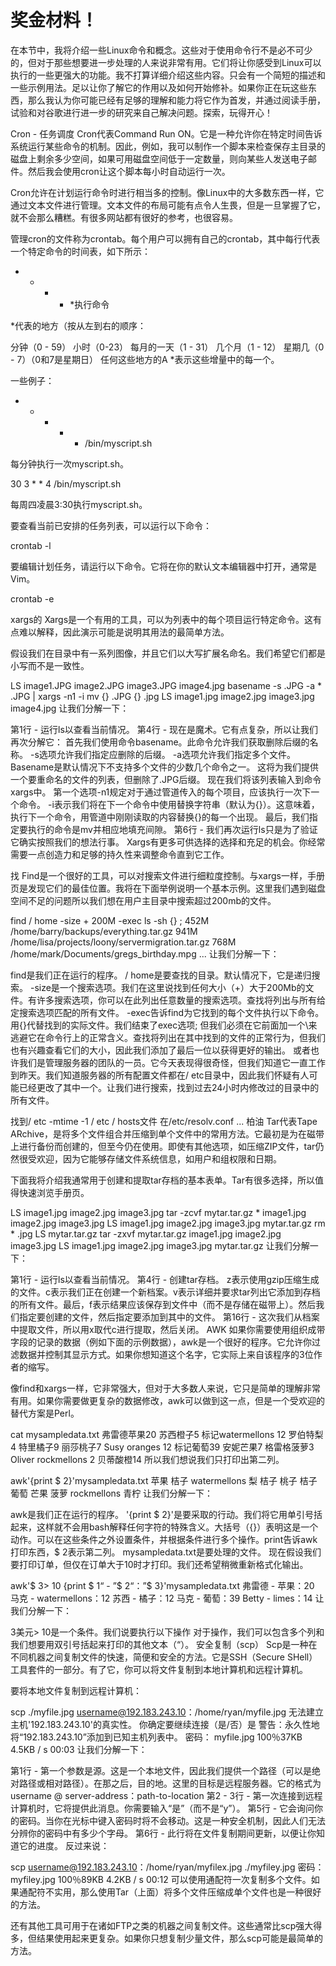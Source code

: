# 奖金材料！
在本节中，我将介绍一些Linux命令和概念。这些对于使用命令行不是必不可少的，但对于那些想要进一步处理的人来说非常有用。它们将让你感受到Linux可以执行的一些更强大的功能。我不打算详细介绍这些内容。只会有一个简短的描述和一些示例用法。足以让你了解它的作用以及如何开始修补。如果你正在玩这些东西，那么我认为你可能已经有足够的理解和能力将它作为首发，并通过阅读手册，试验和对谷歌进行进一步的研究来自己解决问题。探索，玩得开心！

Cron - 任务调度
Cron代表Command Run ON。它是一种允许你在特定时间告诉系统运行某些命令的机制。因此，例如，我可以制作一个脚本来检查保存主目录的磁盘上剩余多少空间，如果可用磁盘空间低于一定数量，则向某些人发送电子邮件。然后我会使用cron让这个脚本每小时自动运行一次。

Cron允许在计划运行命令时进行相当多的控制。像Linux中的大多数东西一样，它通过文本文件进行管理。文本文件的布局可能有点令人生畏，但是一旦掌握了它，就不会那么糟糕。有很多网站都有很好的参考，也很容易。

管理cron的文件称为crontab。每个用户可以拥有自己的crontab，其中每行代表一个特定命令的时间表，如下所示：

* * * * *执行命令

*代表的地方（按从左到右的顺序：

分钟（0 - 59）
小时（0-23）
每月的一天（1 - 31）
几个月（1 - 12）
星期几（0 - 7）（0和7是星期日）
任何这些地方的A *表示这些增量中的每一个。

一些例子：

* * * * * /bin/myscript.sh

每分钟执行一次myscript.sh。

30 3 * * 4 /bin/myscript.sh

每周四凌晨3:30执行myscript.sh。

要查看当前已安排的任务列表，可以运行以下命令：

crontab -l

要编辑计划任务，请运行以下命令。它将在你的默认文本编辑器中打开，通常是Vim。

crontab -e

xargs的
Xargs是一个有用的工具，可以为列表中的每个项目运行特定命令。这有点难以解释，因此演示可能是说明其用法的最简单方法。

假设我们在目录中有一系列图像，并且它们以大写扩展名命名。我们希望它们都是小写而不是一致性。

LS
image1.JPG image2.JPG image3.JPG image4.jpg
basename -s .JPG -a * .JPG | xargs -n1 -i mv {} .JPG {} .jpg
LS
image1.jpg image2.jpg image3.jpg image4.jpg
让我们分解一下：

第1行 - 运行ls以查看当前情况。
第4行 - 现在是魔术。它有点复杂，所以让我们再次分解它：
首先我们使用命令basename。此命令允许我们获取删除后缀的名称。
-s选项允许我们指定应删除的后缀。
-a选项允许我们指定多个文件。Basename是默认情况下不支持多个文件的少数几个命令之一。
这将为我们提供一个要重命名的文件的列表，但删除了.JPG后缀。
现在我们将该列表输入到命令xargs中。
第一个选项-n1规定对于通过管道传入的每个项目，应该执行一次下一个命令。
-i表示我们将在下一个命令中使用替换字符串（默认为{}）。这意味着，执行下一个命令，用管道中刚刚读取的内容替换{}的每一个出现。
最后，我们指定要执行的命令是mv并相应地填充间隙。
第6行 - 我们再次运行ls只是为了验证它确实按照我们的想法行事。
Xargs有更多可供选择的选择和充足的机会。你经常需要一点创造力和足够的持久性来调整命令直到它工作。

找
Find是一个很好的工具，可以对搜索文件进行细粒度控制。与xargs一样，手册页是发现它们的最佳位置。我将在下面举例说明一个基本示例。这里我们遇到磁盘空间不足的问题所以我们想在用户主目录中搜索超过200mb的文件。

find / home -size + 200M -exec ls -sh {} \;
452M /home/barry/backups/everything.tar.gz
941M /home/lisa/projects/loony/servermigration.tar.gz
768M /home/mark/Documents/gregs_birthday.mpg
...
让我们分解一下：

find是我们正在运行的程序。
/ home是要查找的目录。默认情况下，它是递归搜索。
-size是一个搜索选项。我们在这里说找到任何大小（+）大于200Mb的文件。有许多搜索选项，你可以在此列出任意数量的搜索选项。查找将列出与所有给定搜索选项匹配的所有文件。
-exec告诉find为它找到的每个文件执行以下命令。用{}代替找到的实际文件。我们结束了exec选项; 但我们必须在它前面加一个\来逃避它在命令行上的正常含义。查找将列出在其中找到的文件的正常行为，但我们也有兴趣查看它们的大小，因此我们添加了最后一位以获得更好的输出。
或者也许我们是管理服务器的团队的一员。它今天表现得很奇怪，但我们知道它一直工作到昨天。我们知道服务器的所有配置文件都在/ etc目录中，因此我们怀疑有人可能已经更改了其中一个。让我们进行搜索，找到过去24小时内修改过的目录中的所有文件。

找到/ etc -mtime -1
/ etc / hosts文件
在/etc/resolv.conf
...
柏油
Tar代表Tape ARchive，是将多个文件组合并压缩到单个文件中的常用方法。它最初是为在磁带上进行备份而创建的，但至今仍在使用。即使有其他选项，如压缩ZIP文件，tar仍然很受欢迎，因为它能够存储文件系统信息，如用户和组权限和日期。

下面我将介绍我通常用于创建和提取tar存档的基本表单。Tar有很多选择，所以值得快速浏览手册页。

LS
image1.jpg image2.jpg image3.jpg
tar -zcvf mytar.tar.gz *
image1.jpg
image2.jpg
image3.jpg
LS
image1.jpg image2.jpg image3.jpg mytar.tar.gz
rm * .jpg
LS
mytar.tar.gz
tar -zxvf mytar.tar.gz
image1.jpg
image2.jpg
image3.jpg
LS
image1.jpg image2.jpg image3.jpg mytar.tar.gz
让我们分解一下：

第1行 - 运行ls以查看当前情况。
第4行 - 创建tar存档。 z表示使用gzip压缩生成的文件。c表示我们正在创建一个新档案。v表示详细并要求tar列出它添加到存档的所有文件。最后，f表示结果应该保存到文件中（而不是存储在磁带上）。然后我们指定要创建的文件，然后指定要添加到其中的文件。
第16行 - 这次我们从档案中提取文件，所以用x取代c进行提取，然后关闭。
AWK
如果你需要使用组织成带字段的记录的数据（例如下面的示例数据），awk是一个很好的程序。它允许你过滤数据并控制其显示方式。如果你想知道这个名字，它实际上来自该程序的3位作者的缩写。

像find和xargs一样，它非常强大，但对于大多数人来说，它只是简单的理解非常有用。如果你需要做更复杂的数据修改，awk可以做到这一点，但是一个受欢迎的替代方案是Perl。

cat mysampledata.txt
弗雷德苹果20
苏西橙子5
标记watermellons 12
罗伯特梨4
特里橘子9
丽莎桃子7
Susy oranges 12
标记葡萄39
安妮芒果7
格雷格菠萝3
Oliver rockmellons 2
贝蒂酸橙14
所以我们想说我们只打印出第二列。

awk'{print $ 2}'mysampledata.txt
苹果
桔子
watermellons
梨
桔子
桃子
桔子
葡萄
芒果
菠萝
rockmellons
青柠
让我们分解一下：

awk是我们正在运行的程序。
'{print $ 2}'是要采取的行动。我们将它用单引号括起来，这样就不会用bash解释任何字符的特殊含义。大括号（{}）表明这是一个动作。可以在这些条件之外设置条件，并根据条件进行多个操作。print告诉awk打印东西，$ 2表示第二列。
mysampledata.txt是要处理的文件。
现在假设我们要打印订单，但仅在订单大于10时才打印。我们还希望稍微重新格式化输出。

awk'$ 3> 10 {print $ 1“ - ”$ 2“：”$ 3}'mysampledata.txt
弗雷德 - 苹果：20
马克 - watermellons：12
苏西 - 橘子：12
马克 - 葡萄：39
Betty - limes：14
让我们分解一下：

3美元> 10是一个条件。我们说要执行以下操作
对于操作，我们可以包含多个列和我们想要用双引号括起来打印的其他文本（“）。
安全复制（scp）
Scp是一种在不同机器之间复制文件的快速，简便和安全的方法。它是SSH（Secure SHell）工具套件的一部分。有了它，你可以将文件复制到本地计算机和远程计算机。

要将本地文件复制到远程计算机：

scp ./myfile.jpg username@192.183.243.10：/home/ryan/myfile.jpg
无法建立主机'192.183.243.10'的真实性。
你确定要继续连接（是/否）是
警告：永久性地将“192.183.243.10”添加到已知主机列表中。
密码：
myfile.jpg 100％37KB 4.5KB / s 00:03
让我们分解一下：

第1行 - 第一个参数是源。这是一个本地文件，因此我们提供一个路径（可以是绝对路径或相对路径）。在那之后，目的地。这里的目标是远程服务器。它的格式为username @ server-address：path-to-location
第2 - 3行 - 第一次连接到远程计算机时，它将提供此消息。你需要输入“是”（而不是“y”）。
第5行 - 它会询问你的密码。当你在光标中键入密码时将不会移动。这是一种安全机制，因此人们无法分辨你的密码中有多少个字母。
第6行 - 此行将在文件复制期间更新，以便让你知道它的进度。
反过来说：

scp username@192.183.243.10：/home/ryan/myfilex.jpg ./myfiley.jpg
密码：
myfiley.jpg 100％89KB 4.2KB / s 00:12
可以使用通配符一次复制多个文件。如果通配符不实用，那么使用Tar（上面）将多个文件压缩成单个文件也是一种很好的方法。

还有其他工具可用于在诸如FTP之类的机器之间复制文件。这些通常比scp强大得多，但结果使用起来更复杂。如果你只想复制少量文件，那么scp可能是最简单的方法。

